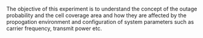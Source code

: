 The objective of this experiment is to understand the concept of the outage probability and the cell coverage area and how they are affected by the propogation environment and configuration of system parameters such as carrier frequency, transmit power etc.
